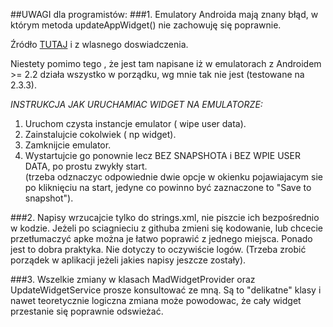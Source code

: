 ##UWAGI dla programistów:
###1. Emulatory Androida mają znany błąd, w którym metoda updateAppWidget() nie zachowuję się poprawnie.

Źródło [TUTAJ]( http://code.google.com/p/android/issues/detail?id=8889)
i z wlasnego doswiadczenia.

Niestety pomimo tego , że jest tam napisane iż w emulatorach z Androidem >= 2.2 działa wszystko w porządku, wg mnie tak nie jest (testowane na 2.3.3).

*INSTRUKCJA JAK URUCHAMIAC WIDGET NA EMULATORZE:*

1. Uruchom czysta instancje emulator ( wipe user data).
2. Zainstalujcie cokolwiek ( np widget).
3. Zamknijcie emulator.
4. Wystartujcie go ponownie lecz BEZ SNAPSHOTA i BEZ WPIE USER DATA, po prostu zwykły start.  
(trzeba odznaczyc odpowiednie dwie opcje w okienku pojawiajacym sie po kliknięciu na start, jedyne co powinno być zaznaczone
to "Save to snapshot").



###2. Napisy wrzucajcie tylko do strings.xml, nie piszcie ich bezpośrednio w kodzie.
Jeżeli po sciagnieciu z githuba zmieni się kodowanie, lub chcecie przetłumaczyć apke można je łatwo poprawić z jednego miejsca.
Ponado jest  to dobra praktyka. Nie dotyczy to oczywiście logów. (Trzeba zrobić porządek w aplikacji jeżeli jakies napisy jeszcze zostały).

###3. Wszelkie zmiany w klasach MadWidgetProvider oraz UpdateWidgetService prosze konsultować ze mną.
Są to "delikatne" klasy i nawet teoretycznie logiczna zmiana może powodowac, że cały widget przestanie się poprawnie odswieżać.